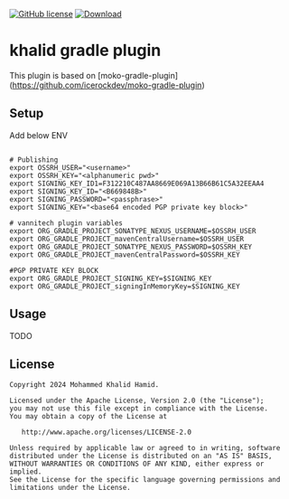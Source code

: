 [![GitHub license](https://img.shields.io/badge/license-Apache%20License%202.0-blue.svg?style=flat)](http://www.apache.org/licenses/LICENSE-2.0) [![Download](https://img.shields.io/maven-central/v/io/github/khalid64927/khalid-gradle-plugin) ](https://repo1.maven.org/maven2/io/github/khalid64927/khalid-gradle-plugin/)

# khalid gradle plugin
This plugin is based on [moko-gradle-plugin] (https://github.com/icerockdev/moko-gradle-plugin)

## Setup
Add below ENV 

```shell

# Publishing
export OSSRH_USER="<username>"
export OSSRH_KEY="<alphanumeric pwd>"
export SIGNING_KEY_ID1=F312210C487AA8669E069A13B66B61C5A32EEAA4
export SIGNING_KEY_ID="<B669848B>"
export SIGNING_PASSWORD="<passphrase>"
export SIGNING_KEY="<base64 encoded PGP private key block>"

# vannitech plugin variables
export ORG_GRADLE_PROJECT_SONATYPE_NEXUS_USERNAME=$OSSRH_USER
export ORG_GRADLE_PROJECT_mavenCentralUsername=$OSSRH_USER
export ORG_GRADLE_PROJECT_SONATYPE_NEXUS_PASSWORD=$OSSRH_KEY
export ORG_GRADLE_PROJECT_mavenCentralPassword=$OSSRH_KEY

#PGP PRIVATE KEY BLOCK
export ORG_GRADLE_PROJECT_SIGNING_KEY=$SIGNING_KEY
export ORG_GRADLE_PROJECT_signingInMemoryKey=$SIGNING_KEY

```


## Usage
TODO

## License
        
    Copyright 2024 Mohammed Khalid Hamid.
    
    Licensed under the Apache License, Version 2.0 (the "License");
    you may not use this file except in compliance with the License.
    You may obtain a copy of the License at
    
       http://www.apache.org/licenses/LICENSE-2.0
    
    Unless required by applicable law or agreed to in writing, software
    distributed under the License is distributed on an "AS IS" BASIS,
    WITHOUT WARRANTIES OR CONDITIONS OF ANY KIND, either express or implied.
    See the License for the specific language governing permissions and
    limitations under the License.
